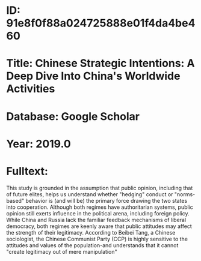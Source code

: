 # ID: 91e8f0f88a024725888e01f4da4be460
# Title: Chinese Strategic Intentions: A Deep Dive Into China's Worldwide Activities
# Database: Google Scholar
# Year: 2019.0
# Fulltext:
This study is grounded in the assumption that public opinion, including that of future elites, helps us understand whether "hedging" conduct or "norms-based" behavior is (and will be) the primary force drawing the two states into cooperation.
Although both regimes have authoritarian systems, public opinion still exerts influence in the political arena, including foreign policy.
While China and Russia lack the familiar feedback mechanisms of liberal democracy, both regimes are keenly aware that public attitudes may affect the strength of their legitimacy.
According to Beibei Tang, a Chinese sociologist, the Chinese Communist Party (CCP) is highly sensitive to the attitudes and values of the population-and understands that it cannot "create legitimacy out of mere manipulation"